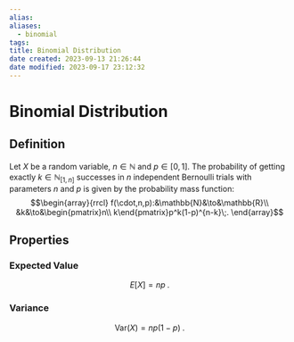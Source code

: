 ```yaml
---
alias: 
aliases:
  - binomial
tags: 
title: Binomial Distribution
date created: 2023-09-13 21:26:44
date modified: 2023-09-17 23:12:32
---
```


# Binomial Distribution

## Definition

Let $X$ be a random variable, $n\in\mathbb{N}$ and $p\in[0,1]$. The probability of getting exactly $k\in\mathbb{N}_{[1,n]}$ successes in $n$ independent Bernoulli trials with parameters $n$ and $p$ is given by the probability mass function:
$$\begin{array}{rrcl}
f(\cdot,n,p):&\mathbb{N}&\to&\mathbb{R}\\
&k&\to&\begin{pmatrix}n\\ k\end{pmatrix}p^k(1-p)^{n-k}\;.
\end{array}$$

## Properties

### Expected Value

$$E[X]=np\;.$$
### Variance

$$\text{Var}(X)=np(1-p)\;.$$